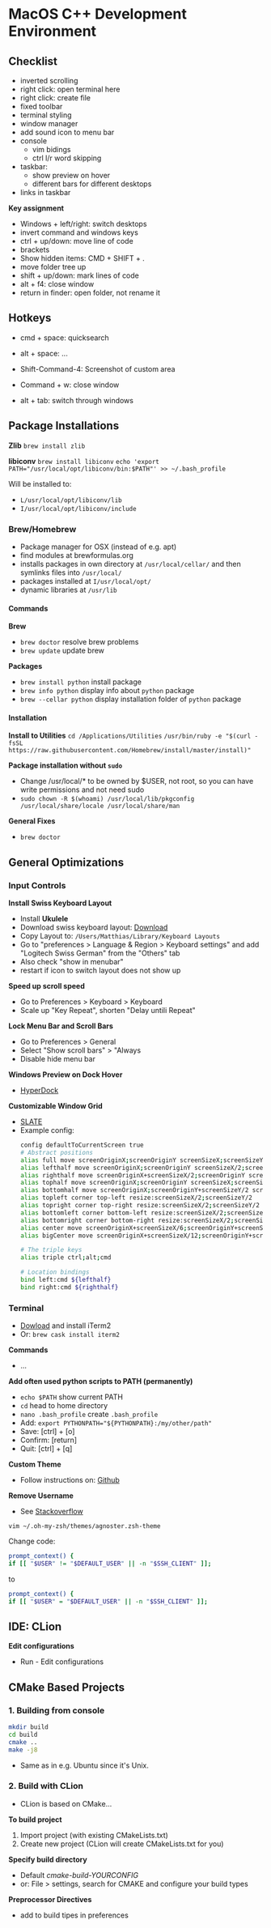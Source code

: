 
# MacOS C++ Development Environment



## Checklist

- inverted scrolling
- right click: open terminal here
- right click: create file
- fixed toolbar
- terminal styling
- window manager
- add sound icon to menu bar
- console
	- vim bidings
	- ctrl l/r word skipping
- taskbar:
	- show preview on hover
	- different bars for different desktops
- links in taskbar


**Key assignment**
- Windows + left/right: switch desktops
- invert command and windows keys
- ctrl + up/down: move line of code
- brackets
- Show hidden items: CMD + SHIFT + .
- move folder tree up
- shift + up/down: mark lines of code
- alt + f4: close window
- return in finder: open folder, not rename it



## Hotkeys
- cmd + space: quicksearch
- alt + space: ...
- Shift-Command-4: Screenshot of custom area
- Command + w: close window


- alt + tab: switch through windows


## Package Installations


**Zlib**
`brew install zlib`

**libiconv**
`brew install libiconv`
`echo 'export PATH="/usr/local/opt/libiconv/bin:$PATH"' >> ~/.bash_profile`

Will be installed to:
- `L/usr/local/opt/libiconv/lib`
- `I/usr/local/opt/libiconv/include`



### Brew/Homebrew
- Package manager for OSX (instead of e.g. apt)
- find modules at brewformulas.org
- installs packages in own directory at `/usr/local/cellar/` and then symlinks files into `/usr/local/`
- packages installed at `I/usr/local/opt/`
- dynamic libraries at `/usr/lib`


#### Commands
**Brew**
- `brew doctor` resolve brew problems
- `brew update` update brew

**Packages**
- `brew install python` install package
- `brew info python` display info about `python` package
- `brew --cellar python` display installation folder of `python` package


#### Installation
**Install to Utilities**
`cd /Applications/Utilities`
`/usr/bin/ruby -e "$(curl -fsSL https://raw.githubusercontent.com/Homebrew/install/master/install)"`

**Package installation without `sudo`**
- Change /usr/local/* to be owned by $USER, not root, so you can have write permissions and not need sudo
- `sudo chown -R $(whoami) /usr/local/lib/pkgconfig /usr/local/share/locale /usr/local/share/man`

**General Fixes**
- `brew doctor`

## General Optimizations

### Input Controls
**Install Swiss Keyboard Layout**
- Install **Ukulele**
- Download swiss keyboard layout: [Download](https://www.krenger.ch/blog/mac-os-x-standard-de_ch-keymap/)
- Copy Layout to: `/Users/Matthias/Library/Keyboard Layouts`
- Go to "preferences > Language & Region > Keyboard settings" and add "Logitech Swiss German" from the "Others" tab
- Also check "show in menubar"
- restart if icon to switch layout does not show up

**Speed up scroll speed**
- Go to Preferences > Keyboard > Keyboard
- Scale up "Key Repeat", shorten "Delay untili Repeat"

**Lock Menu Bar and Scroll Bars**
- Go to Preferences > General
- Select "Show scroll bars" > "Always
- Disable hide menu bar

**Windows Preview on Dock Hover**
- [HyperDock](https://bahoom.com/hyperdock/)

**Customizable Window Grid**
- [SLATE](http://nicholas.charriere.com/blog/2014/12/basic-slate)
- Example config:
    ```bash
    config defaultToCurrentScreen true
    # Abstract positions
    alias full move screenOriginX;screenOriginY screenSizeX;screenSizeY
    alias lefthalf move screenOriginX;screenOriginY screenSizeX/2;screenSizeY
    alias righthalf move screenOriginX+screenSizeX/2;screenOriginY screenSizeX/2;screenSizeY
    alias tophalf move screenOriginX;screenOriginY screenSizeX;screenSizeY/2
    alias bottomhalf move screenOriginX;screenOriginY+screenSizeY/2 screenSizeX;screenSizeY/2
    alias topleft corner top-left resize:screenSizeX/2;screenSizeY/2
    alias topright corner top-right resize:screenSizeX/2;screenSizeY/2
    alias bottomleft corner bottom-left resize:screenSizeX/2;screenSizeY/2
    alias bottomright corner bottom-right resize:screenSizeX/2;screenSizeY/2
    alias center move screenOriginX+screenSizeX/6;screenOriginY+screenSizeY/6 2*screenSizeX/3;2*screenSizeY/3
    alias bigCenter move screenOriginX+screenSizeX/12;screenOriginY+screenSizeY/12 10*screenSizeX/12;10*screenSizeY/12

    # The triple keys
    alias triple ctrl;alt;cmd

    # Location bindings
    bind left:cmd ${lefthalf}
    bind right:cmd ${righthalf}
    ```




### Terminal

- [Dowload](http://www.iterm2.com/downloads.html) and install iTerm2
- Or: `brew cask install iterm2`

**Commands**
- ...

**Add often used python scripts to PATH (permanently)**
- `echo $PATH` show current PATH
- `cd` head to home directory
- `nano .bash_profile` create `.bash_profile`
- Add: `export PYTHONPATH="${PYTHONPATH}:/my/other/path"`
- Save: [ctrl] + [o]
- Confirm: [return]
- Quit: [ctrl] + [q]



**Custom Theme**
- Follow instructions on: [Github](https://gist.github.com/kevin-smets/8568070)

**Remove Username**
- See [Stackoverflow](https://stackoverflow.com/questions/31848957/zsh-hide-computer-name-in-the-terminal)

`vim ~/.oh-my-zsh/themes/agnoster.zsh-theme`

Change code:
```bash
prompt_context() {
if [[ "$USER" != "$DEFAULT_USER" || -n "$SSH_CLIENT" ]];
```
to
```bash
prompt_context() {
if [[ "$USER" = "$DEFAULT_USER" || -n "$SSH_CLIENT" ]];
```

## IDE: CLion

**Edit configurations**
- Run - Edit configurations

## CMake Based Projects

### 1. Building from console
```bash
mkdir build
cd build
cmake ..
make -j8
```
- Same as in e.g. Ubuntu since it's Unix.

### 2. Build with CLion
- CLion is based on CMake...

**To build project**
1. Import project (with existing CMakeLists.txt)
2. Create new project (CLion will create CMakeLists.txt for you)

**Specify build directory**
- Default *cmake-build-YOURCONFIG*
- or: File > settings, search for CMAKE and configure your build types

**Preprocessor Directives**
- add to build tipes in preferences


